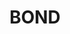 ---
layout: firm_page
title: "BOND"
id: "bondcap.com"
permalink: "/bondbondcap.com/"
website: "https://www.bondcap.com"
offices: "San Francisco (United States)"
investment_stages: "Series B, Series C, Series D, Series E"
portfolio_companies: ""
portfolio_link: ""
investment_markets: "Enterprise Software, SaaS, AI/ML, Automation, Consumer Internet, FinTech, InsurTech, EdTech, E-commerce, Robotics"
founded_year: "2018"
description: "Bond is a venture capital firm that supports visionary founders throughout their life cycle of innovation and growth."
linkedin: "https://www.linkedin.com/company/bondcap"
twitter: "https://twitter.com/bondcap"
instagram: ""
team_page: ""
investor_type: "Venture Capital"
crunchbase: "https://www.crunchbase.com/organization/bond-57ec"
pitchbook: "https://pitchbook.com/profiles/investor/265238-92"

# SEO Optimization
meta_title: "BOND - VC Firm - projectstartups.com"
meta_description: "BOND, Bond is a venture capital firm that supports visionary founders throughout their life cycle of innovation and growth...."
meta_keywords: "BOND, Enterprise Software, SaaS, AI/ML, Automation, Consumer Internet, FinTech, InsurTech, EdTech, E-commerce, Robotics, VC firm, venture capital, startup investor, projectstartups.com"
canonical_url: "https://vc.projectstartups.com/bondbondcap.com/"
---
